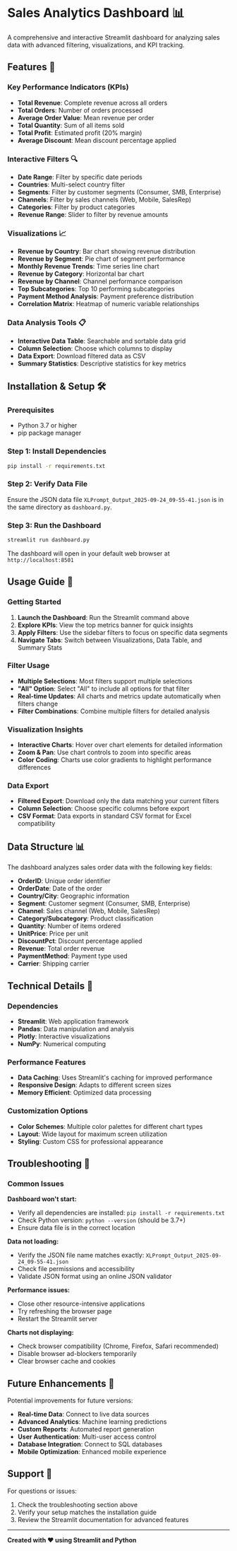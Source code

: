 # Sales Analytics Dashboard 📊

A comprehensive and interactive Streamlit dashboard for analyzing sales data with advanced filtering, visualizations, and KPI tracking.

## Features 🚀

### Key Performance Indicators (KPIs)
- **Total Revenue**: Complete revenue across all orders
- **Total Orders**: Number of orders processed
- **Average Order Value**: Mean revenue per order
- **Total Quantity**: Sum of all items sold
- **Total Profit**: Estimated profit (20% margin)
- **Average Discount**: Mean discount percentage applied

### Interactive Filters 🔍
- **Date Range**: Filter by specific date periods
- **Countries**: Multi-select country filter
- **Segments**: Filter by customer segments (Consumer, SMB, Enterprise)
- **Channels**: Filter by sales channels (Web, Mobile, SalesRep)
- **Categories**: Filter by product categories
- **Revenue Range**: Slider to filter by revenue amounts

### Visualizations 📈
- **Revenue by Country**: Bar chart showing revenue distribution
- **Revenue by Segment**: Pie chart of segment performance
- **Monthly Revenue Trends**: Time series line chart
- **Revenue by Category**: Horizontal bar chart
- **Revenue by Channel**: Channel performance comparison
- **Top Subcategories**: Top 10 performing subcategories
- **Payment Method Analysis**: Payment preference distribution
- **Correlation Matrix**: Heatmap of numeric variable relationships

### Data Analysis Tools 📋
- **Interactive Data Table**: Searchable and sortable data grid
- **Column Selection**: Choose which columns to display
- **Data Export**: Download filtered data as CSV
- **Summary Statistics**: Descriptive statistics for key metrics

## Installation & Setup 🛠️

### Prerequisites
- Python 3.7 or higher
- pip package manager

### Step 1: Install Dependencies
```bash
pip install -r requirements.txt
```

### Step 2: Verify Data File
Ensure the JSON data file `XLPrompt_Output_2025-09-24_09-55-41.json` is in the same directory as `dashboard.py`.

### Step 3: Run the Dashboard
```bash
streamlit run dashboard.py
```

The dashboard will open in your default web browser at `http://localhost:8501`

## Usage Guide 📖

### Getting Started
1. **Launch the Dashboard**: Run the Streamlit command above
2. **Explore KPIs**: View the top metrics banner for quick insights
3. **Apply Filters**: Use the sidebar filters to focus on specific data segments
4. **Navigate Tabs**: Switch between Visualizations, Data Table, and Summary Stats

### Filter Usage
- **Multiple Selections**: Most filters support multiple selections
- **"All" Option**: Select "All" to include all options for that filter
- **Real-time Updates**: All charts and metrics update automatically when filters change
- **Filter Combinations**: Combine multiple filters for detailed analysis

### Visualization Insights
- **Interactive Charts**: Hover over chart elements for detailed information
- **Zoom & Pan**: Use chart controls to zoom into specific areas
- **Color Coding**: Charts use color gradients to highlight performance differences

### Data Export
- **Filtered Export**: Download only the data matching your current filters
- **Column Selection**: Choose specific columns before export
- **CSV Format**: Data exports in standard CSV format for Excel compatibility

## Data Structure 📊

The dashboard analyzes sales order data with the following key fields:
- **OrderID**: Unique order identifier
- **OrderDate**: Date of the order
- **Country/City**: Geographic information
- **Segment**: Customer segment (Consumer, SMB, Enterprise)
- **Channel**: Sales channel (Web, Mobile, SalesRep)
- **Category/Subcategory**: Product classification
- **Quantity**: Number of items ordered
- **UnitPrice**: Price per unit
- **DiscountPct**: Discount percentage applied
- **Revenue**: Total order revenue
- **PaymentMethod**: Payment type used
- **Carrier**: Shipping carrier

## Technical Details 🔧

### Dependencies
- **Streamlit**: Web application framework
- **Pandas**: Data manipulation and analysis
- **Plotly**: Interactive visualizations
- **NumPy**: Numerical computing

### Performance Features
- **Data Caching**: Uses Streamlit's caching for improved performance
- **Responsive Design**: Adapts to different screen sizes
- **Memory Efficient**: Optimized data processing

### Customization Options
- **Color Schemes**: Multiple color palettes for different chart types
- **Layout**: Wide layout for maximum screen utilization
- **Styling**: Custom CSS for professional appearance

## Troubleshooting 🔧

### Common Issues

**Dashboard won't start:**
- Verify all dependencies are installed: `pip install -r requirements.txt`
- Check Python version: `python --version` (should be 3.7+)
- Ensure data file is in the correct location

**Data not loading:**
- Verify the JSON file name matches exactly: `XLPrompt_Output_2025-09-24_09-55-41.json`
- Check file permissions and accessibility
- Validate JSON format using an online JSON validator

**Performance issues:**
- Close other resource-intensive applications
- Try refreshing the browser page
- Restart the Streamlit server

**Charts not displaying:**
- Check browser compatibility (Chrome, Firefox, Safari recommended)
- Disable browser ad-blockers temporarily
- Clear browser cache and cookies

## Future Enhancements 🚀

Potential improvements for future versions:
- **Real-time Data**: Connect to live data sources
- **Advanced Analytics**: Machine learning predictions
- **Custom Reports**: Automated report generation
- **User Authentication**: Multi-user access control
- **Database Integration**: Connect to SQL databases
- **Mobile Optimization**: Enhanced mobile experience

## Support 💬

For questions or issues:
1. Check the troubleshooting section above
2. Verify your setup matches the installation guide
3. Review the Streamlit documentation for advanced features

---

**Created with ❤️ using Streamlit and Python**
